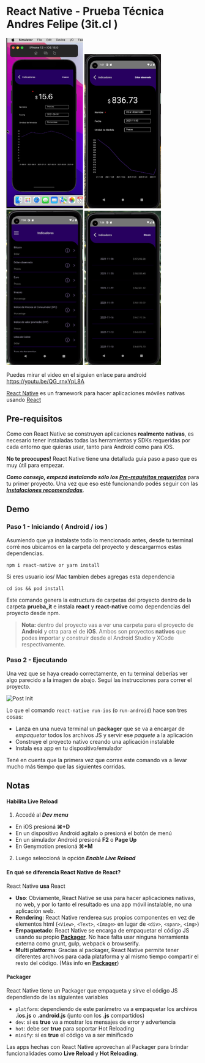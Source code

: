 # React Native - Prueba Técnica Andres Felipe (3it.cl )


<img src="https://github.com/andresfelipe3112/prueba_it/blob/main/src/assets/4.png" width="200"> <img src="https://github.com/andresfelipe3112/prueba_it/blob/main/src/assets/1.png" width="200">  <img src="https://github.com/andresfelipe3112/prueba_it/blob/main/src/assets/2.png" width="200">  <img src="https://github.com/andresfelipe3112/prueba_it/blob/main/src/assets/3.png" width="200">


Puedes mirar el video en el siguien enlace para android https://youtu.be/QG_rnxYpL8A 



[React Native](https://facebook.github.io/react-native) es un framework para hacer aplicaciones móviles nativas usando [React](https://facebook.github.io/react)

## Pre-requisitos
Como con React Native se construyen aplicaciones **realmente nativas**, es necesario tener instaladas todas las herramientas y SDKs requeridas por cada entorno que quieras usar, tanto para Android como para iOS.

**No te preocupes!**
React Native tiene una detallada guía paso a paso que es muy útil para empezar.

**_Como consejo, empezá instalando sólo los [Pre-requisitos requeridos](https://facebook.github.io/react-native/docs/getting-started.html#required-prerequisites)_** para tu primer proyecto. Una vez que eso esté funcionando podés seguir con las _**[Instalaciones recomendadas](https://facebook.github.io/react-native/docs/getting-started.html#highly-recommended-installs)**_.

## Demo
### Paso 1 - Iniciando ( Android / ios )
Asumiendo que ya instalaste todo lo mencionado antes, desde tu terminal corré nos ubicamos en la carpeta del proyecto y descargarmos estas dependencias.

```
npm i react-native or yarn install

```
Si eres usuario ios/ Mac tambien debes agregas esta dependencia
```
cd ios && pod install

```
Este comando genera la estructura de carpetas del proyecto dentro de la carpeta **prueba_it** e instala **react** y **react-native** como dependencias del proyecto desde npm.

> **Nota:** dentro del proyecto vas a ver una carpeta para el proyecto de **Android** y otra para el de **iOS**.
Ambos son proyectos **nativos** que podes importar y construir desde el Android Studio y XCode respectivamente.

### Paso 2 - Ejecutando
Una vez que se haya creado correctamente, en tu terminal deberías ver algo parecido a la imagen de abajo. Seguí las instrucciones para correr el proyecto.

![Post Init](./doc-images/post-init.png)

Lo que el comando `react-native run-ios` (o `run-android`) hace son tres cosas:
- Lanza en una nueva terminal un **packager** que se va a encargar de _empaquetar_ todos los archivos JS y servir ese _paquete_ a la aplicación
- Construye el proyecto nativo creando una aplicación instalable
- Instala esa app en tu dispositivo/emulador

Tené en cuenta que la primera vez que corras este comando va a llevar mucho más tiempo que las siguientes corridas.



## Notas
#### Habilita Live Reload
1. Accedé al **_Dev menu_**
  - En iOS presioná **⌘+D**
  - En un dispositivo Android agitalo o presioná el botón de menú
  - En un simulador Android presioná **F2** o **Page Up**
  - En Genymotion presioná **⌘+M**
2. Luego seleccioná la opción **_Enable Live Reload_**

#### En qué se diferencia React Native de React?
React Native **usa** React
- **Uso**: Obviamente, React Native se usa para hacer aplicaciones nativas, no web, y por lo tanto el resultado es una app móvil instalable, no una aplicación web.
- **Rendering**: React Native renderea sus propios componentes en vez de elementos html (`<View>`, `<Text>`, `<Image>` en lugar de `<div>`, `<span>`, `<img>`)
- **Empaquetado**: React Native se encarga de empaquetar el código JS usando su propio [**Packager**](#packager). No hace falta usar ninguna herramienta externa como grunt, gulp, webpack o browserify.
- **Multi platforma**: Gracias al packager, React Native permite tener diferentes archivos para cada plataforma y al mismo tiempo compartir el resto del código. (Más info en [**Packager**](#packager))

#### Packager
React Native tiene un Packager que empaqueta y sirve el código JS dependiendo de las siguientes variables
- `platform`: dependiendo de este parámetro va a empaquetar los archivos **.ios.js** o **.android.js** (junto con los **.js** compartidos)
- `dev`: si es **true** va a mostrar los mensajes de error y advertencia
- `hot`: debe ser **true** para soportar Hot Reloading
- `minify`: si es **true** el código va a ser minificado

Las apps hechas con React Native aprovechan al Packager para brindar funcionalidades como **Live Reload** y **Hot Reloading**.

